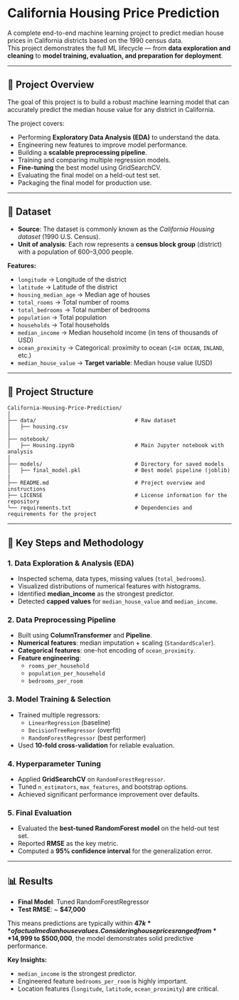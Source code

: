 # California Housing Price Prediction

A complete end-to-end machine learning project to predict median house prices in California districts based on the 1990 census data.  
This project demonstrates the full ML lifecycle — from **data exploration and cleaning** to **model training, evaluation, and preparation for deployment**.

---

## 📌 Project Overview
The goal of this project is to build a robust machine learning model that can accurately predict the median house value for any district in California.  

The project covers:
- Performing **Exploratory Data Analysis (EDA)** to understand the data.
- Engineering new features to improve model performance.
- Building a **scalable preprocessing pipeline**.
- Training and comparing multiple regression models.
- **Fine-tuning** the best model using GridSearchCV.
- Evaluating the final model on a held-out test set.
- Packaging the final model for production use.

---

## 📂 Dataset
- **Source**: The dataset is commonly known as the *California Housing dataset* (1990 U.S. Census).
- **Unit of analysis**: Each row represents a **census block group** (district) with a population of 600–3,000 people.

**Features:**
- `longitude` → Longitude of the district  
- `latitude` → Latitude of the district  
- `housing_median_age` → Median age of houses  
- `total_rooms` → Total number of rooms  
- `total_bedrooms` → Total number of bedrooms  
- `population` → Total population  
- `households` → Total households  
- `median_income` → Median household income (in tens of thousands of USD)  
- `ocean_proximity` → Categorical: proximity to ocean (`<1H OCEAN`, `INLAND`, etc.)  
- `median_house_value` → **Target variable**: Median house value (USD)  

---

## 📁 Project Structure
```
California-Housing-Price-Prediction/
│
├── data/                               # Raw dataset
│   ├── housing.csv
│
├── notebook/                           
│   ├── Housing.ipynb                   # Main Jupyter notebook with analysis                        
│
├── models/                             # Directory for saved models                             
│   ├── final_model.pkl                 # Best model pipeline (joblib)
|
├── README.md                           # Project overview and instructions
├── LICENSE                             # License information for the repository
└── requirements.txt                    # Dependencies and requirements for the project
```

---

## 🔑 Key Steps and Methodology

### 1. Data Exploration & Analysis (EDA)
- Inspected schema, data types, missing values (`total_bedrooms`).
- Visualized distributions of numerical features with histograms.
- Identified **median_income** as the strongest predictor.
- Detected **capped values** for `median_house_value` and `median_income`.

### 2. Data Preprocessing Pipeline
- Built using **ColumnTransformer** and **Pipeline**.
- **Numerical features**: median imputation + scaling (`StandardScaler`).  
- **Categorical features**: one-hot encoding of `ocean_proximity`.  
- **Feature engineering**:  
  - `rooms_per_household`  
  - `population_per_household`  
  - `bedrooms_per_room`

### 3. Model Training & Selection
- Trained multiple regressors:
  - `LinearRegression` (baseline)
  - `DecisionTreeRegressor` (overfit)
  - `RandomForestRegressor` (best performer)
- Used **10-fold cross-validation** for reliable evaluation.

### 4. Hyperparameter Tuning
- Applied **GridSearchCV** on `RandomForestRegressor`.
- Tuned `n_estimators`, `max_features`, and bootstrap options.
- Achieved significant performance improvement over defaults.

### 5. Final Evaluation
- Evaluated the **best-tuned RandomForest model** on the held-out test set.
- Reported **RMSE** as the key metric.
- Computed a **95% confidence interval** for the generalization error.

---

## 📊 Results
- **Final Model**: Tuned RandomForestRegressor  
- **Test RMSE**: ~ **$47,000**  

This means predictions are typically within **$47k** of actual median house values.  
Considering house prices ranged from **$14,999 to $500,000**, the model demonstrates solid predictive performance.

**Key Insights:**
- `median_income` is the strongest predictor.  
- Engineered feature `bedrooms_per_room` is highly important.  
- Location features (`longitude`, `latitude`, `ocean_proximity`) are critical.

